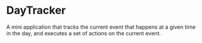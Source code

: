 # DayTracker
A mini application that tracks the current event that happens at a given time in the day, and executes a set of actions on the current event.
